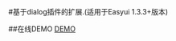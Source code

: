 #基于dialog插件的扩展.(适用于Easyui 1.3.3+版本)

##在线DEMO
[DEMO](http://www.gson.cn/ext.easyui/ext.dialog/ext/demo.html)